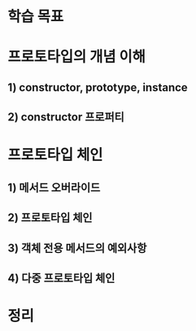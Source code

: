 # 학습 목표

# 프로토타입의 개념 이해

## 1) constructor, prototype, instance

## 2) constructor 프로퍼티

# 프로토타입 체인

## 1) 메서드 오버라이드

## 2) 프로토타입 체인

## 3) 객체 전용 메서드의 예외사항

## 4) 다중 프로토타입 체인

# 정리
